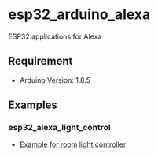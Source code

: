 # esp32_arduino_alexa

ESP32 applications for Alexa

## Requirement

- Arduino Version: 1.8.5

## Examples

### esp32_alexa_light_control
 - [Example for room light controller](./esp32_alexa_light_control) 

